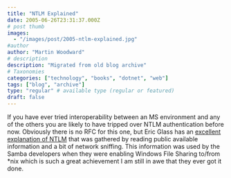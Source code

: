 ```yaml
---
title: "NTLM Explained"
date: 2005-06-26T23:31:37.000Z
# post thumb
images:
  - "/images/post/2005-ntlm-explained.jpg"
#author
author: "Martin Woodward"
# description
description: "Migrated from old blog archive"
# Taxonomies
categories: ["technology", "books", "dotnet", "web"]
tags: ["blog", "archive"]
type: "regular" # available type (regular or featured)
draft: false
---
```

If you have ever tried interoperability between an MS environment and any of the others you are likely to have tripped over NTLM authentication before now.  Obviously there is no RFC for this one, but Eric Glass has an [excellent explanation of NTLM](http://davenport.sourceforge.net/ntlm.html) that was gathered by reading public available information and a bit of network sniffing.  This information was used by the Samba developers when they were enabling Windows File Sharing to/from *nix which is such a great achievement I am still in awe that they ever got it done.